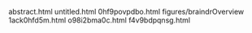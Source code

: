 abstract.html
untitled.html
0hf9povpdbo.html
figures/braindrOverview
1ack0hfd5m.html
o98i2bma0c.html
f4v9bdpqnsg.html